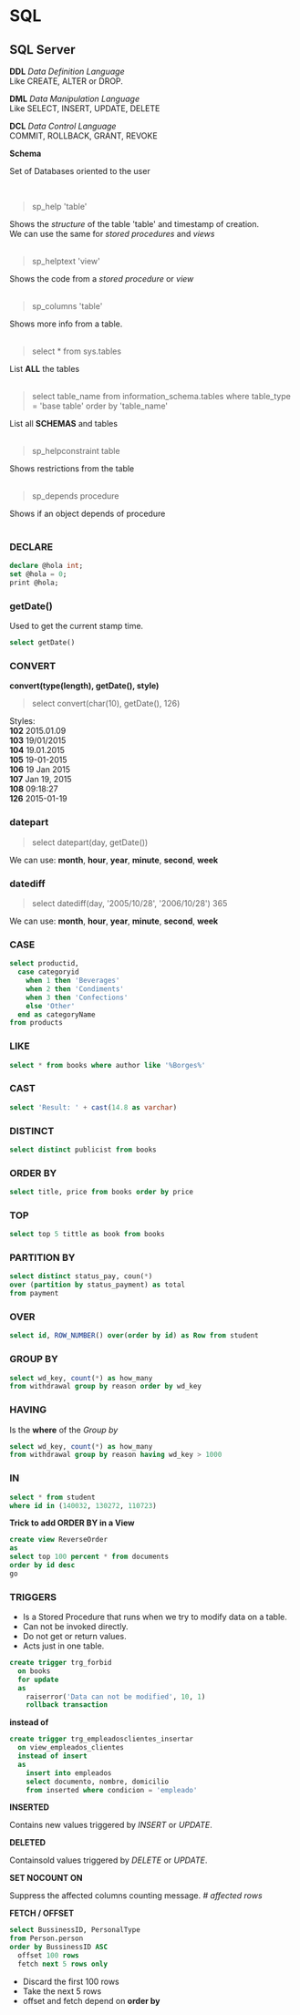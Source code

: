 # SQL

## SQL Server

__DDL__ _Data Definition Language_ <br/>
Like CREATE, ALTER or DROP. <br/>

__DML__ _Data Manipulation Language_ <br/>
Like SELECT, INSERT, UPDATE, DELETE <br/>

__DCL__ _Data Control Language_ <br/>
COMMIT, ROLLBACK, GRANT, REVOKE <br/>

__Schema__ <br/>

Set of Databases oriented to the user <br/>

<br/>

>sp_help 'table'

Shows the _structure_ of the table 'table' and timestamp of creation. <br/>
We can use the same for _stored procedures_ and _views_ <br/>
<br/>

>sp_helptext 'view'

Shows the code from a _stored procedure_ or _view_ <br/>
<br/>

>sp_columns 'table'

Shows more info from a table. <br/>
<br/>

>select * from sys.tables

List __ALL__ the tables <br/>
<br/>

>select table_name from information_schema.tables
>where table_type = 'base table' order by 'table_name'

List all __SCHEMAS__ and tables <br/>
<br/>

>sp_helpconstraint table

Shows restrictions from the table <br/>
<br/>

>sp_depends procedure

Shows if an object depends of procedure <br/>
<br/>


### DECLARE

```sql
declare @hola int;
set @hola = 0;
print @hola;
```

### getDate()

Used to get the current stamp time. <br/>

```sql
select getDate()
```

### CONVERT

__convert(type(length), getDate(), style)__ <br/>

>select convert(char(10), getDate(), 126)

Styles: <br/>
__102__ 2015.01.09 <br/>
__103__ 19/01/2015 <br/>
__104__ 19.01.2015 <br/>
__105__ 19-01-2015 <br/>
__106__ 19 Jan 2015 <br/>
__107__ Jan 19, 2015 <br/>
__108__ 09:18:27 <br/>
__126__ 2015-01-19 <br/>

### datepart

>select datepart(day, getDate())

We can use: __month__, __hour__, __year__, __minute__, __second__, __week__


### datediff

>select datediff(day, '2005/10/28', '2006/10/28')
365 <br/>

We can use: __month__, __hour__, __year__, __minute__, __second__, __week__

### CASE

```sql
select productid,
  case categoryid
    when 1 then 'Beverages'
    when 2 then 'Condiments'
    when 3 then 'Confections'
    else 'Other'
  end as categoryName
from products
```

### LIKE

```sql
select * from books where author like '%Borges%'
```

### CAST

```sql
select 'Result: ' + cast(14.8 as varchar)
```

### DISTINCT

```sql
select distinct publicist from books
```

### ORDER BY

```sql
select title, price from books order by price
```

### TOP

```sql
select top 5 tittle as book from books
```

### PARTITION BY

```sql
select distinct status_pay, coun(*) 
over (partition by status_payment) as total
from payment
```

### OVER

```sql
select id, ROW_NUMBER() over(order by id) as Row from student
```

### GROUP BY

```sql
select wd_key, count(*) as how_many
from withdrawal group by reason order by wd_key
```

### HAVING
Is the __where__ of the _Group by_ <br/>

```sql
select wd_key, count(*) as how_many
from withdrawal group by reason having wd_key > 1000
```

### IN

```sql
select * from student
where id in (140032, 130272, 110723)

```

__Trick to add ORDER BY in a View__ <br/>

```sql
create view ReverseOrder
as
select top 100 percent * from documents
order by id desc
go
```

### TRIGGERS

* Is a Stored Procedure that runs when we try to modify data on a table.
* Can not be invoked directly.
* Do not get or return values.
* Acts just in one table.

```sql
create trigger trg_forbid
  on books
  for update
  as
    raiserror('Data can not be modified', 10, 1)
    rollback transaction
```

__instead of__


```sql
create trigger trg_empleadosclientes_insertar
  on view_empleados_clientes
  instead of insert
  as
    insert into empleados
    select documento, nombre, domicilio
    from inserted where condicion = 'empleado'    
```

__INSERTED__ <br/>

Contains new values triggered by _INSERT_ or _UPDATE_. <br/>


__DELETED__ <br/>

Containsold values triggered by _DELETE_ or _UPDATE_. <br/>


__SET NOCOUNT ON__ <br/>

Suppress the affected columns counting message. _# affected rows_ <br/>

__FETCH / OFFSET__ <br/>

```sql
select BussinessID, PersonalType
from Person.person
order by BussinessID ASC
  offset 100 rows
  fetch next 5 rows only
```

* Discard the first 100 rows
* Take the next 5 rows
* offset and fetch depend on __order by__




